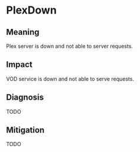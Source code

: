 # PlexDown

## Meaning

<!-- What this alert is about? -->

Plex server is down and not able to server requests.

## Impact

<!-- What this alert affects? -->

VOD service is down and not able to serve requests.

## Diagnosis

<!-- How to check symptoms of the alert firing? -->

TODO

## Mitigation

<!-- How to solve the issue? -->

TODO
